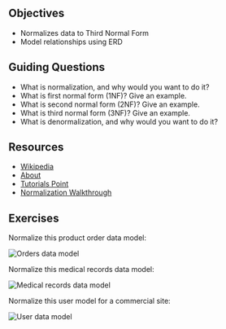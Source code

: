 ## Objectives

* Normalizes data to Third Normal Form
* Model relationships using ERD

## Guiding Questions

* What is normalization, and why would you want to do it?
* What is first normal form (1NF)? Give an example.
* What is second normal form (2NF)? Give an example.
* What is third normal form (3NF)? Give an example.
* What is denormalization, and why would you want to do it?

## Resources

* [Wikipedia](https://en.wikipedia.org/wiki/Database_normalization)
* [About](http://databases.about.com/od/specificproducts/a/normalization.htm)
* [Tutorials Point](http://www.tutorialspoint.com/dbms/database_normalization.htm)
* [Normalization Walkthrough](http://holowczak.com/database-normalization/)

## Exercises

Normalize this product order data model:

![Orders data model](https://s3-us-west-2.amazonaws.com/lesson-plan-images/normalization_images/Normalization+Exercises+-+Denormalized.jpeg)

Normalize this medical records data model:

![Medical records data model](https://s3-us-west-2.amazonaws.com/lesson-plan-images/normalization_images/Normalization+Exercises+-+Denormalized+2+(1).jpeg)

Normalize this user model for a commercial site:

![User data model](https://s3-us-west-2.amazonaws.com/lesson-plan-images/normalization_images/Normalization+Exercises+-+Denormalized+3.jpeg)